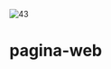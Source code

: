 ![43](https://user-images.githubusercontent.com/34166113/122446116-e970d880-cf67-11eb-9c15-a882957df381.png)
# pagina-web
